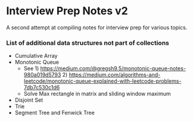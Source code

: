 # Interview Prep Notes v2

A second attempt at compiling notes for interview prep for various topics.


### List of additional data structures not part of collections

- Cumulative Array
- Monotonic Queue
  - See 1) https://medium.com/@gregsh9.5/monotonic-queue-notes-980a019d5793 2) https://medium.com/algorithms-and-leetcode/monotonic-queue-explained-with-leetcode-problems-7db7c530c1d6
  - Solve Max rectangle in matrix and sliding window maximum
- Disjoint Set
- Trie
- Segment Tree and Fenwick Tree
